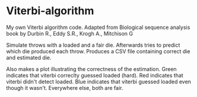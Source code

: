 # Viterbi-algorithm
My own Viterbi algorithm code. Adapted from Biological sequence analysis book by Durbin R., Eddy S.R., Krogh A., Mitchison G

Simulate throws with a loaded and a fair die. Afterwards tries to predict which die produced each throw. Produces a CSV file containing correct die and estimated die.

Also makes a plot illustrating the correctness of the estimation. Green indicates that viterbi correclty guessed loaded (hard). Red indicates that viterbi didn't detect loaded. Blue indicates that viterbi guessed loaded even though it wasn't. Everywhere else, both are fair.
